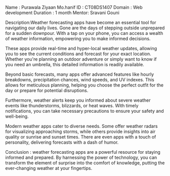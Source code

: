 Name : Purawala Ziyaan Mo.hanif
ID : CT08DS1407 
Domain : Web development 
Duration : 1 month 
Mentor: Sravani Gouni

Description:Weather forecasting apps have become an essential tool for navigating our daily lives. Gone are the days of stepping outside unprepared for a sudden downpour. With a tap on your phone, you can access a 
wealth of weather information, empowering you to make informed decisions.

These apps provide real-time and hyper-local weather updates, allowing you to see the current conditions and forecast for your exact location. Whether you're planning an outdoor adventure or simply want to know if
you need an umbrella, this detailed information is readily available.

Beyond basic forecasts, many apps offer advanced features like hourly breakdowns, precipitation chances, wind speeds, and UV indexes. This allows for meticulous planning, helping you choose the perfect outfit for
the day or prepare for potential disruptions.

Furthermore, weather alerts keep you informed about severe weather events like thunderstorms, blizzards, or heat waves. With timely notifications, you can take necessary precautions to ensure your safety and
well-being.

Modern weather apps cater to diverse needs. Some offer weather radars for visualizing approaching storms, while others provide insights into air quality or sunrise and sunset times. There are even apps with a touch 
of personality, delivering forecasts with a dash of humor.

Conclusion : weather forecasting apps are a powerful resource for staying informed and prepared. By harnessing the power of technology, you can transform the element of surprise into the comfort of knowledge, putting
the ever-changing weather at your fingertips.
